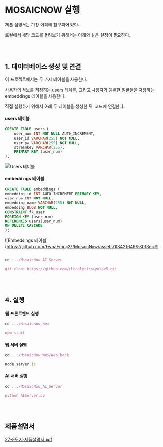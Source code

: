 # MOSAICNOW 실행
제품 설명서는 가장 아래에 첨부되어 있다.

로컬에서 해당 코드를 돌려보기 위해서는 아래와 같은 설정이 필요하다.


<br><br>


## 1. 데이터베이스 생성 및 연결

이 프로젝트에서는 두 가지 테이블을 사용한다.

사용자의 정보를 저장하는 users 테이블, 그리고 사용자가 등록한 얼굴들을 저장하는 embeddings 테이블을 사용한다.

직접 실행하기 위해서 아래 두 테이블을 생성한 뒤, 코드에 연결한다.

#### users 테이블

```sql
CREATE TABLE users (
    user_num INT NOT NULL AUTO_INCREMENT,
    user_id VARCHAR(255) NOT NULL,
    user_pw VARCHAR(255) NOT NULL,
    streamkey VARCHAR(255),
    PRIMARY KEY (user_num)
);
```
![Users 테이블](https://github.com/EwhaEmoji27/MosaicNow/assets/113421649/3675f168-6004-4da9-8200-2d6cff297d90)

#### embeddings 테이블

```sql
CREATE TABLE embeddings (
embedding_id INT AUTO_INCREMENT PRIMARY KEY,
user_num INT NOT NULL,
embedding_name VARCHAR(255) NOT NULL,
embedding BLOB NOT NULL,
CONSTRAINT fk_user
FOREIGN KEY (user_num)
REFERENCES users(user_num)
ON DELETE CASCADE
); 
```

![Embeddings 테이블](https://github.com/EwhaEmoji27/MosaicNow/assets/113421649/530f3ec론

```jsx

cd .../MosaicNow_AI_Server

git clone https://github.com/ultralytics/yolov5.git
```




<br><br>

## 4. 실행

#### 웹 프론트엔드 실행

```jsx
cd .../MosaicNow_Web

npm start
```

#### 웹 서버 실행

```jsx
cd .../MosaicNow_Web/Web_back

node server.js
```

#### AI 서버 실행

```jsx
cd .../MosaicNow_AI_Server

python AIServer.py
```

<br><br>
## 제품설명서
[27-E모지-제품설명서.pdf](https://github.com/user-attachments/files/15912151/27-E.-.-.pdf)
